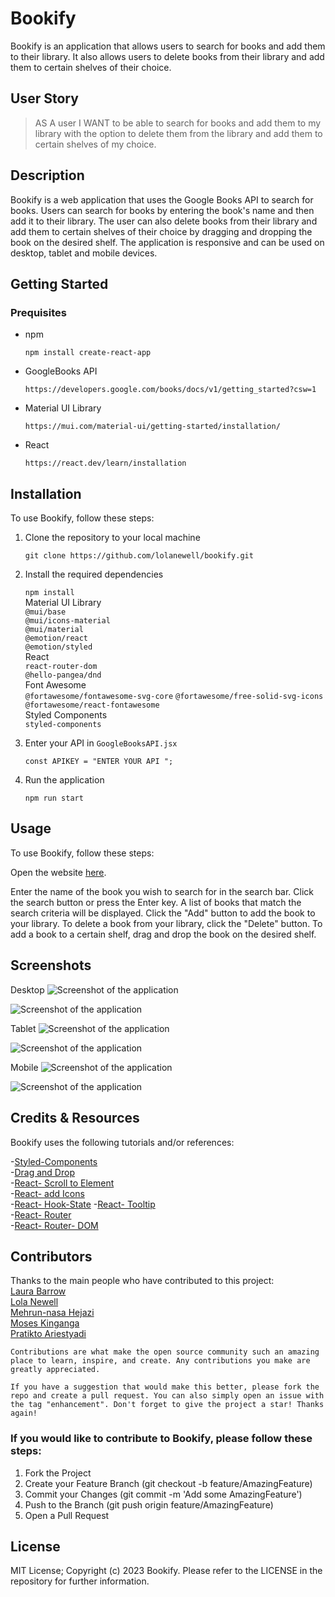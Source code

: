 # Bookify

Bookify is an application that allows users to search for books and add them to their library. It also allows users to delete books from their library and add them to certain shelves of their choice.

## User Story

> AS A user
> I WANT to be able to search for books and add them to my library with the option to delete them from the library and add them to certain shelves of my choice.

## Description

Bookify is a web application that uses the Google Books API to search for books. Users can search for books by entering the book's name and then add it to their library. The user can also delete books from their library and add them to certain shelves of their choice by dragging and dropping the book on the desired shelf. The application is responsive and can be used on desktop, tablet and mobile devices.

## Getting Started

### Prequisites

- npm

  `npm install create-react-app`

- GoogleBooks API

  `https://developers.google.com/books/docs/v1/getting_started?csw=1`

- Material UI Library

  `https://mui.com/material-ui/getting-started/installation/`

- React

  `https://react.dev/learn/installation`

## Installation

To use Bookify, follow these steps:

1. Clone the repository to your local machine

   `git clone https://github.com/lolanewell/bookify.git`

2. Install the required dependencies

   `npm install`\
    Material UI Library\
    `@mui/base`\
    `@mui/icons-material`\
    `@mui/material`\
    `@emotion/react`\
    `@emotion/styled`\
    React\
    `react-router-dom`\
    `@hello-pangea/dnd`\
    Font Awesome\
    `@fortawesome/fontawesome-svg-core`
   `@fortawesome/free-solid-svg-icons`
   `@fortawesome/react-fontawesome`\
    Styled Components\
    `styled-components`

3. Enter your API in `GoogleBooksAPI.jsx`

   `const APIKEY = "ENTER YOUR API ";`

4. Run the application

   `npm run start`

## Usage

To use Bookify, follow these steps:

Open the website [here](https://lolanewell.github.io/bookify/).

Enter the name of the book you wish to search for in the search bar.
Click the search button or press the Enter key.
A list of books that match the search criteria will be displayed.
Click the "Add" button to add the book to your library.
To delete a book from your library, click the "Delete" button.
To add a book to a certain shelf, drag and drop the book on the desired shelf.

## Screenshots

Desktop
![Screenshot of the application](./src/landing/assets/screenshots/desktop.png)

![Screenshot of the application](./src/landing/assets/screenshots/desktopLibrary.png)

Tablet
![Screenshot of the application](./src/landing/assets/screenshots/tablet.png)

![Screenshot of the application](./src/landing/assets/screenshots/tabletLibrary.png)

Mobile
![Screenshot of the application](./src/landing/assets/screenshots/mobile.png)

![Screenshot of the application](./src/landing/assets/screenshots/mobileLibrary.png)

## Credits & Resources

Bookify uses the following tutorials and/or references:

-[Styled-Components](https://styled-components.com/docs)\
-[Drag and Drop](https://react-dnd.github.io/react-dnd/about)\
-[React- Scroll to Element](https://codefrontend.com/scroll-to-element-in-react/)\
-[React- add Icons](https://fontawesome.com/v6/docs/web/use-with/react/add-icons)\
-[React- Hook-State](https://legacy.reactjs.org/docs/hooks-state.html) -[React- Tooltip](https://mui.com/material-ui/react-tooltip/)\
-[React- Router](https://reactrouter.com/web/guides/quick-start)\
-[React- Router- DOM](https://reactrouter.com/web/guides/quick-start)

## Contributors

Thanks to the main people who have contributed to this project:\
[Laura Barrow](https://github.com/lbarrow91) \
[Lola Newell](https://github.com/lolanewell)\
[Mehrun-nasa Hejazi](https://github.com/mewmew88) \
[Moses Kinganga](https://github.com/King-Mo100) \
[Pratikto Ariestyadi](https://github.com/ariestikto)

`Contributions are what make the open source community such an amazing place to learn, inspire, and create. Any contributions you make are greatly appreciated.`

`If you have a suggestion that would make this better, please fork the repo and create a pull request. You can also simply open an issue with the tag "enhancement". Don't forget to give the project a star! Thanks again!`

### If you would like to contribute to Bookify, please follow these steps:

1. Fork the Project
2. Create your Feature Branch (git checkout -b feature/AmazingFeature)
3. Commit your Changes (git commit -m 'Add some AmazingFeature')
4. Push to the Branch (git push origin feature/AmazingFeature)
5. Open a Pull Request

## License

MIT License; Copyright (c) 2023 Bookify.
Please refer to the LICENSE in the repository for further information.
